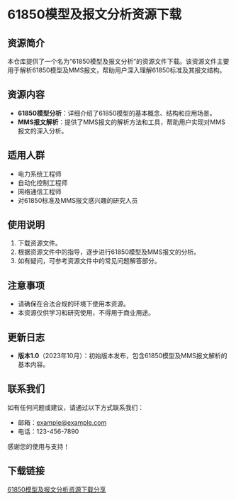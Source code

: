 # 61850模型及报文分析资源下载

## 资源简介
本仓库提供了一个名为“61850模型及报文分析”的资源文件下载。该资源文件主要用于解析61850模型及MMS报文，帮助用户深入理解61850标准及其报文结构。

## 资源内容
- **61850模型分析**：详细介绍了61850模型的基本概念、结构和应用场景。
- **MMS报文解析**：提供了MMS报文的解析方法和工具，帮助用户实现对MMS报文的深入分析。

## 适用人群
- 电力系统工程师
- 自动化控制工程师
- 网络通信工程师
- 对61850标准及MMS报文感兴趣的研究人员

## 使用说明
1. 下载资源文件。
2. 根据资源文件中的指导，逐步进行61850模型及MMS报文的分析。
3. 如有疑问，可参考资源文件中的常见问题解答部分。

## 注意事项
- 请确保在合法合规的环境下使用本资源。
- 本资源仅供学习和研究使用，不得用于商业用途。

## 更新日志
- **版本1.0**（2023年10月）：初始版本发布，包含61850模型及MMS报文解析的基本内容。

## 联系我们
如有任何问题或建议，请通过以下方式联系我们：
- 邮箱：example@example.com
- 电话：123-456-7890

感谢您的使用与支持！

## 下载链接

[61850模型及报文分析资源下载分享](https://pan.quark.cn/s/8bd3bd8c03e0)